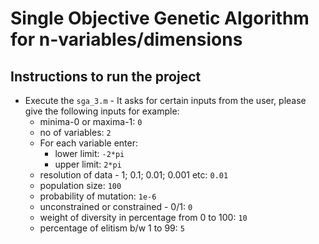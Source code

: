 # Single Objective Genetic Algorithm for n-variables/dimensions

## Instructions to run the project

+ Execute the `sga_3.m` - It asks for certain inputs from the user, please give the following inputs for example:   
    + minima-0 or maxima-1: `0`
    + no of variables: `2`
    + For each variable enter:  
        + lower limit: `-2*pi`
        + upper limit: `2*pi` 
	+ resolution of data - 1; 0.1; 0.01; 0.001 etc: `0.01` 
	+ population size: `100`
	+ probability of mutation: `1e-6`
	+ unconstrained or constrained - 0/1: `0`
	+ weight of diversity in percentage from 0 to 100: `10`
	+ percentage of elitism b/w 1 to 99: `5`